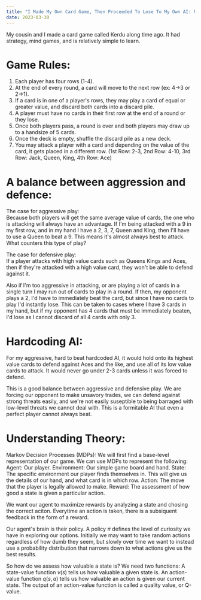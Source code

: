 ```yaml
---
title: "I Made My Own Card Game, Then Proceeded To Lose To My Own AI: Reinforcement Learning and TFAgents"
date: 2023-03-30
---
```


My cousin and I made a card game called Kerdu along time ago. It had strategy, mind games, and is relatively simple to learn.

<h1><strong>Game Rules:</h1></strong>

1. Each player has four rows (1-4).
2. At the end of every round, a card will move to the next row (ex: 4->3 or 2->1).
3. If a card is in one of a player's rows, they may play a card of equal or greater value, and discard both cards into a discard pile.
4. A player must have no cards in their first row at the end of a round or they lose.
5. Once both players pass, a round is over and both players may draw up to a handsize of 5 cards.
6. Once the deck is empty, shuffle the discard pile as a new deck.
7. You may attack a player with a card and depending on the value of the card, it gets placed in a different row. (1st Row: 2-3, 2nd Row: 4-10, 3rd Row: Jack, Queen, King, 4th Row: Ace)

<h1><strong>A balance between aggression and defence:</h1></strong>

The case for aggressive play: <br />
Because both players will get the same average value of cards, the one who is attacking will always have an advantage. If I'm being attacked with a 9 in my first row, and in my hand I have a 2, 3, 7, Queen and King, then I'll have to use a Queen to beat a 9. This means it's almost always best to attack. What counters this type of play?

The case for defensive play: <br />
If a player attacks with high value cards such as Queens Kings and Aces, then if they're attacked with a high value card, they won't be able to defend against it.

Also if I'm too aggressive in attacking, or are playing a lot of cards in a single turn I may run out of cards to play in a round. If then, my opponent plays a 2, I'd have to immediately beat the card, but since I have no cards to play I'd instantly lose. This can be taken to cases where I have 3 cards in my hand, but if my opponent has 4 cards that must be immediately beaten, I'd lose as I cannot discard of all 4 cards with only 3.

<h1><strong>Hardcoding AI:</h1></strong>

For my aggressive, hard to beat hardcoded AI, it would hold onto its highest value cards to defend against Aces and the like, and use all of its low value cards to attack. It would never go under 2-3 cards unless it was forced to defend.

This is a good balance between aggressive and defensive play. We are forcing our opponent to make unsavory trades, we can defend against strong threats easily, and we're not easily suseptible to being barraged with low-level threats we cannot deal with. This is a formitable AI that even a perfect player cannot always beat.

<h1><strong>Understanding Theory:</h1></strong>

Markov Decision Processes (MDPs):
We will first find a base-level representation of our game. We can use MDPs to represent the following:
Agent: Our player.
Environment: Our simple game board and hand.
State: The specific environment our player finds themselves in. This will give us the details of our hand, and what card is in which row.
Action: The move that the player is legally allowed to make.
Reward: The assessment of how good a state is given a particular action.

We want our agent to maximize rewards by analyzing a state and chosing the correct aciton. Everytime an action is taken, there is a subsiquent feedback in the form of a reward.

Our agent's brain is their policy. A policy $\pi$ defines the level of curiosity we have in exploring our options. Initially we may want to take random actions regardless of how dumb they seem, but slowly over time we want to instead use a probability distribution that narrows down to what actions give us the best results.

So how do we assess how valuable a state is? We need two functions:
A state-value function $v(s)$ tells us how valuable a given state is. An action-value function $q(s,a)$ tells us how valuable an action is given our current state. The output of an action-value function is called a quality value, or Q-value.

